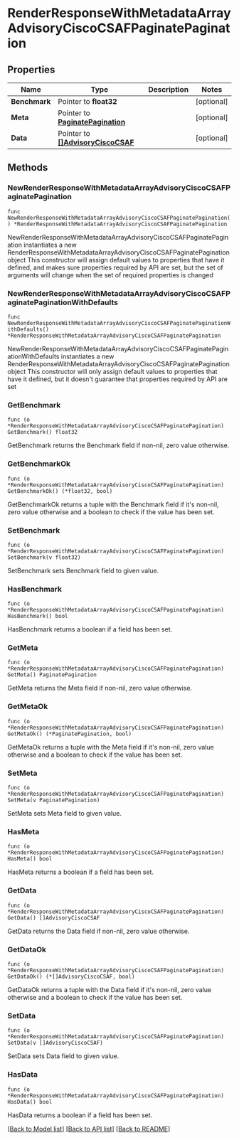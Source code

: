 # RenderResponseWithMetadataArrayAdvisoryCiscoCSAFPaginatePagination

## Properties

Name | Type | Description | Notes
------------ | ------------- | ------------- | -------------
**Benchmark** | Pointer to **float32** |  | [optional] 
**Meta** | Pointer to [**PaginatePagination**](PaginatePagination.md) |  | [optional] 
**Data** | Pointer to [**[]AdvisoryCiscoCSAF**](AdvisoryCiscoCSAF.md) |  | [optional] 

## Methods

### NewRenderResponseWithMetadataArrayAdvisoryCiscoCSAFPaginatePagination

`func NewRenderResponseWithMetadataArrayAdvisoryCiscoCSAFPaginatePagination() *RenderResponseWithMetadataArrayAdvisoryCiscoCSAFPaginatePagination`

NewRenderResponseWithMetadataArrayAdvisoryCiscoCSAFPaginatePagination instantiates a new RenderResponseWithMetadataArrayAdvisoryCiscoCSAFPaginatePagination object
This constructor will assign default values to properties that have it defined,
and makes sure properties required by API are set, but the set of arguments
will change when the set of required properties is changed

### NewRenderResponseWithMetadataArrayAdvisoryCiscoCSAFPaginatePaginationWithDefaults

`func NewRenderResponseWithMetadataArrayAdvisoryCiscoCSAFPaginatePaginationWithDefaults() *RenderResponseWithMetadataArrayAdvisoryCiscoCSAFPaginatePagination`

NewRenderResponseWithMetadataArrayAdvisoryCiscoCSAFPaginatePaginationWithDefaults instantiates a new RenderResponseWithMetadataArrayAdvisoryCiscoCSAFPaginatePagination object
This constructor will only assign default values to properties that have it defined,
but it doesn't guarantee that properties required by API are set

### GetBenchmark

`func (o *RenderResponseWithMetadataArrayAdvisoryCiscoCSAFPaginatePagination) GetBenchmark() float32`

GetBenchmark returns the Benchmark field if non-nil, zero value otherwise.

### GetBenchmarkOk

`func (o *RenderResponseWithMetadataArrayAdvisoryCiscoCSAFPaginatePagination) GetBenchmarkOk() (*float32, bool)`

GetBenchmarkOk returns a tuple with the Benchmark field if it's non-nil, zero value otherwise
and a boolean to check if the value has been set.

### SetBenchmark

`func (o *RenderResponseWithMetadataArrayAdvisoryCiscoCSAFPaginatePagination) SetBenchmark(v float32)`

SetBenchmark sets Benchmark field to given value.

### HasBenchmark

`func (o *RenderResponseWithMetadataArrayAdvisoryCiscoCSAFPaginatePagination) HasBenchmark() bool`

HasBenchmark returns a boolean if a field has been set.

### GetMeta

`func (o *RenderResponseWithMetadataArrayAdvisoryCiscoCSAFPaginatePagination) GetMeta() PaginatePagination`

GetMeta returns the Meta field if non-nil, zero value otherwise.

### GetMetaOk

`func (o *RenderResponseWithMetadataArrayAdvisoryCiscoCSAFPaginatePagination) GetMetaOk() (*PaginatePagination, bool)`

GetMetaOk returns a tuple with the Meta field if it's non-nil, zero value otherwise
and a boolean to check if the value has been set.

### SetMeta

`func (o *RenderResponseWithMetadataArrayAdvisoryCiscoCSAFPaginatePagination) SetMeta(v PaginatePagination)`

SetMeta sets Meta field to given value.

### HasMeta

`func (o *RenderResponseWithMetadataArrayAdvisoryCiscoCSAFPaginatePagination) HasMeta() bool`

HasMeta returns a boolean if a field has been set.

### GetData

`func (o *RenderResponseWithMetadataArrayAdvisoryCiscoCSAFPaginatePagination) GetData() []AdvisoryCiscoCSAF`

GetData returns the Data field if non-nil, zero value otherwise.

### GetDataOk

`func (o *RenderResponseWithMetadataArrayAdvisoryCiscoCSAFPaginatePagination) GetDataOk() (*[]AdvisoryCiscoCSAF, bool)`

GetDataOk returns a tuple with the Data field if it's non-nil, zero value otherwise
and a boolean to check if the value has been set.

### SetData

`func (o *RenderResponseWithMetadataArrayAdvisoryCiscoCSAFPaginatePagination) SetData(v []AdvisoryCiscoCSAF)`

SetData sets Data field to given value.

### HasData

`func (o *RenderResponseWithMetadataArrayAdvisoryCiscoCSAFPaginatePagination) HasData() bool`

HasData returns a boolean if a field has been set.


[[Back to Model list]](../README.md#documentation-for-models) [[Back to API list]](../README.md#documentation-for-api-endpoints) [[Back to README]](../README.md)


